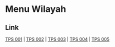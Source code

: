 # Menu Wilayah

## Link

[TPS 001](https://github.com/gigit-pemilu/pemilu-2024-93-papua-selatan/tree/main/pileg-dpr/hitung-suara/sub/93-papua-selatan/sub/01-merauke/sub/08-sota/sub/2001-sota/sub/001-tps)
 | 
[TPS 002](https://github.com/gigit-pemilu/pemilu-2024-93-papua-selatan/tree/main/pileg-dpr/hitung-suara/sub/93-papua-selatan/sub/01-merauke/sub/08-sota/sub/2001-sota/sub/002-tps)
 | 
[TPS 003](https://github.com/gigit-pemilu/pemilu-2024-93-papua-selatan/tree/main/pileg-dpr/hitung-suara/sub/93-papua-selatan/sub/01-merauke/sub/08-sota/sub/2001-sota/sub/003-tps)
 | 
[TPS 004](https://github.com/gigit-pemilu/pemilu-2024-93-papua-selatan/tree/main/pileg-dpr/hitung-suara/sub/93-papua-selatan/sub/01-merauke/sub/08-sota/sub/2001-sota/sub/004-tps)
 | 
[TPS 005](https://github.com/gigit-pemilu/pemilu-2024-93-papua-selatan/tree/main/pileg-dpr/hitung-suara/sub/93-papua-selatan/sub/01-merauke/sub/08-sota/sub/2001-sota/sub/005-tps)

